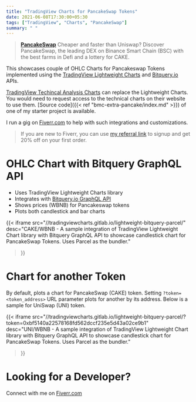 ```yaml
---
title: "TradingView Charts for PancakeSwap Tokens"
date: 2021-06-08T17:30:00+05:30
tags: ["TradingView", "Charts", "PancakeSwap"]
summary: " "
---
```


>  [**PancakeSwap**](https://pancakeswap.finance/) Cheaper and faster than Uniswap? Discover PancakeSwap, the leading DEX on Binance Smart Chain (BSC) with the best farms in Defi and a lottery for CAKE.

This showcases couple of OHLC Charts for Pancakeswap Tokens implemented using the [TradingView Lightweight Charts](https://www.tradingview.com/lightweight-charts/) and [Bitquery.io](https://bitquery.io/) APIs.

[TradingView Techincal Analysis Charts](https://in.tradingview.com/HTML5-stock-forex-bitcoin-charting-library/?feature=technical-analysis-charts) can replace the Lightweight Charts. You would need to request access to the technical charts on their website to use them. [Source code]({{< ref "bmc-extra-pancake/index.md" >}}) of one of my starter project is available.

I run a gig on [Fiverr.com](https://www.fiverr.com/share/Gd8pwL) to help with such integrations and customizations.

> If you are new to Fiverr, you can use [my referral link](http://www.fiverr.com/s2/730602a4fa) to signup and get 20% off on your first order. 


# OHLC Chart with Bitquery GraphQL API
- Uses TradingView Lightweight Charts library
- Integrates with [Bitquery.io GraphQL API](https://graphql.bitquery.io/ide)
- Shows prices (WBNB) for Pancakeswap tokens
- Plots both candlestick and bar charts

{{< iframe 
    src="//tradingviewcharts.gitlab.io/lightweight-bitquery-parcel/"
    desc="CAKE/WBNB - A sample integration of TradingView Lightweight Chart library with Bitquery GraphQL API to showcase candlestick chart for PancakeSwap Tokens. Uses Parcel as the bundler."
>}}

# Chart for another Token
By default, plots a chart for PancakeSwap (CAKE) token. Setting `?token=<token_address>` URL parameter plots for another by its address. Below is a sample for UniSwap (UNI) token.

{{< iframe 
    src="//tradingviewcharts.gitlab.io/lightweight-bitquery-parcel/?token=0xbf5140a22578168fd562dccf235e5d43a02ce9b1"
    desc="UNI/WBNB - A sample integration of TradingView Lightweight Chart library with Bitquery GraphQL API to showcase candlestick chart for PancakeSwap Tokens. Uses Parcel as the bundler."
>}}

# Looking for a Developer?
Connect with me on [Fiverr.com](https://www.fiverr.com/share/Gd8pwL)